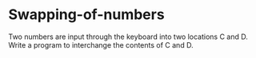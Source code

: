 # Swapping-of-numbers
 Two numbers are input through the keyboard into two locations C and D. Write a program to interchange the contents of C and D.

